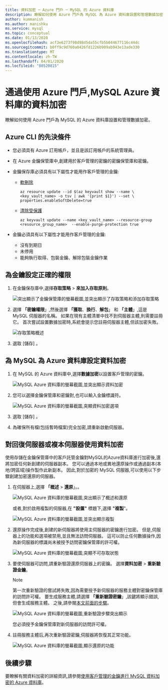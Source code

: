 ```yaml
---
title: 資料加密 ─ Azure 門戶 ─ MySQL 的 Azure 資料庫
description: 瞭解如何使用 Azure 門戶為 MySQL 為 Azure 資料庫設置和管理數據加密。
author: kummanish
ms.author: manishku
ms.service: mysql
ms.topic: conceptual
ms.date: 01/13/2020
ms.openlocfilehash: acf3e6273f98d98d5da55cfb5b044677116c44dc
ms.sourcegitcommit: b0ff9c9d760a0426fd1226b909ab943e13ade330
ms.translationtype: MT
ms.contentlocale: zh-TW
ms.lasthandoff: 04/01/2020
ms.locfileid: "80520815"
---
```

# <a name="data-encryption-for-azure-database-for-mysql-by-using-the-azure-portal"></a>通過使用 Azure 門戶,MySQL Azure 資料庫的資料加密

瞭解如何使用 Azure 門戶為 MySQL 的 Azure 資料庫設置和管理數據加密。

## <a name="prerequisites-for-azure-cli"></a>Azure CLI 的先決條件

* 您必須具有 Azure 訂用帳戶，並且是該訂用帳戶的系統管理員。
* 在 Azure 金鑰保管庫中,創建用於客戶管理的密鑰的密鑰保管庫和密鑰。
* 金鑰保存庫必須具有以下屬性才能用作客戶管理的金鑰:
  * [軟刪除](../key-vault/key-vault-ovw-soft-delete.md)

    ```azurecli-interactive
    az resource update --id $(az keyvault show --name \ <key_vault_name> -o tsv | awk '{print $1}') --set \ properties.enableSoftDelete=true
    ```

  * [清除受保護](../key-vault/key-vault-ovw-soft-delete.md#purge-protection)

    ```azurecli-interactive
    az keyvault update --name <key_vault_name> --resource-group <resource_group_name>  --enable-purge-protection true
    ```

* 金鑰必須具有以下屬性才能用作客戶管理的金鑰:
  * 沒有到期日
  * 未停用
  * 能夠執行取得、包裝金鑰、解除包裝金鑰作業

## <a name="set-the-right-permissions-for-key-operations"></a>為金鑰設定正確的權限

1. 在金鑰保存庫中,選擇**存取策略** > **來加入存取原則**。

   ![突出顯示了金鑰保管庫的螢幕截圖,並突出顯示了存取策略和添加存取策略](media/concepts-data-access-and-security-data-encryption/show-access-policy-overview.png)

2. 選擇 **「密鑰權限**」,然後選擇 **「獲取**、**換行**、**解包**」 和 **「主體**」,這是 MySQL 伺服器的名稱。 如果在現有主體清單中找不到伺服器主體,則需要註冊它。 首次嘗試設置數據加密時,系統會提示您註冊伺服器主體,但該加密失敗。

   ![存取策略概述](media/concepts-data-access-and-security-data-encryption/access-policy-wrap-unwrap.png)

3. 選取 [儲存]  。

## <a name="set-data-encryption-for-azure-database-for-mysql"></a>為 MySQL 為 Azure 資料庫設定資料加密

1. 在 MySQL 的 Azure 資料庫中,選擇**數據加密**以設置客戶管理的密鑰。

   ![MySQL Azure 資料庫的螢幕截圖,並突出顯示資料加密](media/concepts-data-access-and-security-data-encryption/data-encryption-overview.png)

2. 您可以選擇金鑰保管庫和密鑰對,也可以輸入金鑰標識符。

   ![MySQL Azure 資料庫的螢幕截圖,突顯資料加密選項](media/concepts-data-access-and-security-data-encryption/setting-data-encryption.png)

3. 選取 [儲存]  。

4. 為確保所有檔(包括暫時檔案)完全加密,請重新啟動伺服器。

## <a name="using-data-encryption-for-restore-or-replica-servers"></a>對回復伺服器或複本伺服器使用資料加密

使用存儲在金鑰保管庫中的客戶託管金鑰對MySQL的Azure資料庫進行加密後,還將加密任何新創建的伺服器副本。 您可以通過本地或異地還原操作或通過副本(本地/跨區域)操作製作此新副本。 因此,對於加密的 MySQL 伺服器,可以使用以下步驟創建加密還原的伺服器。

1. 在伺服器上,選擇 **「概述** > **還原**」。。

   ![MySQL Azure 資料庫的螢幕截圖,突出顯示了概述和還原](media/concepts-data-access-and-security-data-encryption/show-restore.png)

   或者,對於啟用複製的伺服器,在 **"設置"** 標題下,選擇 **"複製**"。

   ![MySQL Azure 資料庫的螢幕截圖,並突出顯示複製](media/concepts-data-access-and-security-data-encryption/mysql-replica.png)

2. 還原操作完成後,創建的新伺服器將使用主伺服器的密鑰進行加密。 但是,伺服器上的功能和選項被禁用,並且無法訪問伺服器。 這可以防止任何數據操作,因為新伺服器的標識尚未被授予訪問密鑰保管庫的許可權。

   ![MySQL Azure 資料庫的螢幕截圖,突顯不可存取狀態](media/concepts-data-access-and-security-data-encryption/show-restore-data-encryption.png)

3. 要使伺服器可訪問,請重新驗證還原伺服器上的密鑰。 選擇**資料加密** > **重新驗證金鑰**。

   > [!NOTE]
   > 第一次重新驗證的嘗試將失敗,因為需要授予新伺服器的服務主體對密鑰保管庫的訪問許可權。 要生成服務主體,請選擇 **「重新驗證密鑰**」,該鍵將顯示錯誤,但會生成服務主體。 之後,請參閱[本文前面的步驟](#set-the-right-permissions-for-key-operations)。

   ![MySQL Azure 資料庫的螢幕截圖,重新驗證步驟突出顯示](media/concepts-data-access-and-security-data-encryption/show-revalidate-data-encryption.png)

   您必須授予金鑰保管庫對新伺服器的訪問許可權。

4. 註冊服務主體后,再次重新驗證密鑰,伺服器將恢復其正常功能。

   ![MySQL Azure 資料庫的螢幕截圖,顯示還原的功能](media/concepts-data-access-and-security-data-encryption/restore-successful.png)

## <a name="next-steps"></a>後續步驟

 要瞭解有關資料加密的詳細資訊,請參閱[使用客戶管理的金鑰進行 MySQL 資料加密的 Azure 資料庫](concepts-data-encryption-mysql.md)。
